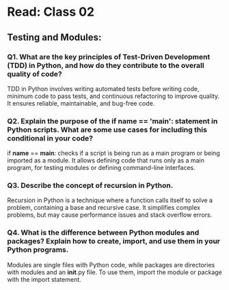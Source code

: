# Read: Class 02

## Testing and Modules:

### Q1. What are the key principles of Test-Driven Development (TDD) in Python, and how do they contribute to the overall quality of code?

TDD in Python involves writing automated tests before writing code, minimum code to pass tests, and continuous refactoring to improve quality. It ensures reliable, maintainable, and bug-free code.

### Q2. Explain the purpose of the if __name__ == '__main__': statement in Python scripts. What are some use cases for including this conditional in your code?

if __name__ == __main__: checks if a script is being run as a main program or being imported as a module. It allows defining code that runs only as a main program, for testing modules or defining command-line interfaces.

### Q3. Describe the concept of recursion in Python.

Recursion in Python is a technique where a function calls itself to solve a problem, containing a base and recursive case. It simplifies complex problems, but may cause performance issues and stack overflow errors.

### Q4. What is the difference between Python modules and packages? Explain how to create, import, and use them in your Python programs.

Modules are single files with Python code, while packages are directories with modules and an __init__.py file. To use them, import the module or package with the import statement.

